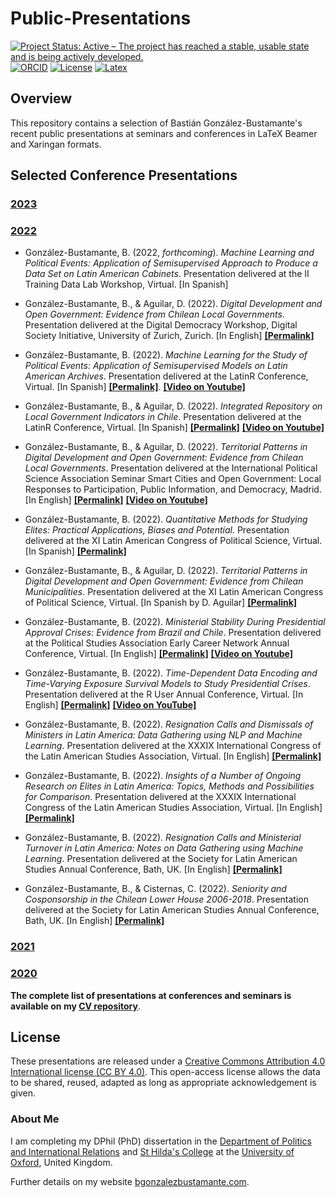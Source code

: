 # Public-Presentations

[![Project Status: Active – The project has reached a stable, usable state and is being actively developed.](https://www.repostatus.org/badges/latest/active.svg)](STATUS.md) [![ORCID](https://img.shields.io/badge/ORCID%20iD-0000--0003--1510--6820-brightgreen.svg)](http://orcid.org/0000-0003-1510-6820) [![License](https://img.shields.io/badge/license-CC%20BY%204.0-black)](LICENSE.md) [![Latex](https://img.shields.io/badge/made%20with-LaTeX-1f425f.svg)](https://www.latex-project.org/)

## Overview

This repository contains a selection of Bastián González-Bustamante's recent public presentations at seminars and conferences in LaTeX Beamer and Xaringan formats.

## Selected Conference Presentations

### [2023](2023.md)

### [2022](2022.md)

* González-Bustamante, B. (2022, *forthcoming*). *Machine Learning and Political Events: Application of Semisupervised Approach to Produce a Data Set on Latin American Cabinets*. Presentation delivered at the II Training Data Lab Workshop, Virtual. [In Spanish]

* González-Bustamante, B., & Aguilar, D. (2022). *Digital Development and Open Government: Evidence from Chilean Local Governments*. Presentation delivered at the Digital Democracy Workshop, Digital Society Initiative, University of Zurich, Zurich. [In English] **[[Permalink]](https://github.com/bgonzalezbustamante/Public-Presentations/blob/main/2022/Beamer-Zurich-eGov-2022.pdf)**

* González-Bustamante, B. (2022). *Machine Learning for the Study of Political Events: Application of Semisupervised Models on Latin American Archives*. Presentation delivered at the LatinR Conference, Virtual. [In Spanish] **[[Permalink]](https://github.com/bgonzalezbustamante/Public-Presentations/blob/main/2022/Beamer-LatinR-ML-2022.pdf)**. **[[Video on Youtube]](https://youtu.be/SNUWgkgqjuc)**

* González-Bustamante, B., & Aguilar, D. (2022). *Integrated Repository on Local Government Indicators in Chile*. Presentation delivered at the LatinR Conference, Virtual. [In Spanish] **[[Permalink]](https://github.com/bgonzalezbustamante/Public-Presentations/blob/main/2022/Beamer-LatinR-LocalGovs-2022.pdf)** **[[Video on Youtube]](https://youtu.be/AmUQnQbKabQ)**

* González-Bustamante, B., & Aguilar, D. (2022). *Territorial Patterns in Digital Development and Open Government: Evidence from Chilean Local Governments*. Presentation delivered at the International Political Science Association Seminar Smart Cities and Open Government: Local Responses to Participation, Public Information, and Democracy, Madrid. [In English] **[[Permalink]](https://github.com/bgonzalezbustamante/Public-Presentations/blob/main/2022/Beamer-IPSA-eGov-2022.pdf)** **[[Video on Youtube]](https://youtu.be/BL9qaoqbdWk)**

* González-Bustamante, B. (2022). *Quantitative Methods for Studying Elites: Practical Applications, Biases and Potential.* Presentation delivered at the XI Latin American Congress of Political Science, Virtual. [In Spanish] **[[Permalink]](https://github.com/bgonzalezbustamante/Public-Presentations/blob/main/2022/Beamer-ALACIP-QM-Elites-2022.pdf)**

* González-Bustamante, B., & Aguilar, D. (2022). *Territorial Patterns in Digital Development and Open Government: Evidence from Chilean Municipalities*. Presentation delivered at the XI Latin American Congress of Political Science, Virtual. [In Spanish by D. Aguilar] **[[Permalink]](https://github.com/bgonzalezbustamante/Public-Presentations/blob/main/2022/ALACIP_22_Desarrollo_digital_y_gobierno_abierto.pdf)**

* González-Bustamante, B. (2022). *Ministerial Stability During Presidential Approval Crises: Evidence from Brazil and Chile*. Presentation delivered at the Political Studies Association Early Career Network Annual Conference, Virtual. [In English] **[[Permalink]](https://github.com/bgonzalezbustamante/Public-Presentations/blob/main/2022/Beamer-PSA-ECN-Ministers-2022.pdf)** **[[Video on Youtube]](https://youtu.be/Bdksuh7rfdk)**

* González-Bustamante, B. (2022). *Time-Dependent Data Encoding and Time-Varying Exposure Survival Models to Study Presidential Crises*. Presentation delivered at the R User Annual Conference, Virtual. [In English] **[[Permalink]](https://bgonzalezbustamante.github.io/Public-Presentations/2022/bgonzalezbustamante_user_R_2022)** **[[Video on YouTube]](https://youtu.be/kGmh27fAquM)**

* González-Bustamante, B. (2022). *Resignation Calls and Dismissals of Ministers in Latin America: Data Gathering using NLP and Machine Learning*. Presentation delivered at the XXXIX International Congress of the Latin American Studies Association, Virtual. [In English] **[[Permalink]](https://github.com/bgonzalezbustamante/Public-Presentations/blob/main/2022/Beamer-LASA-RC-2022.pdf)**

* González-Bustamante, B. (2022). *Insights of a Number of Ongoing Research on Elites in Latin America: Topics, Methods and Possibilities for Comparison*. Presentation delivered at the XXXIX International Congress of the Latin American Studies Association, Virtual. [In English] **[[Permalink]](https://github.com/bgonzalezbustamante/Public-Presentations/blob/main/2022/Beamer-LASA-Round-Table-2022.pdf)**

* González-Bustamante, B. (2022). *Resignation Calls and Ministerial Turnover in Latin America: Notes on Data Gathering using Machine Learning*. Presentation delivered at the Society for Latin American Studies Annual Conference, Bath, UK. [In English] **[[Permalink]](https://github.com/bgonzalezbustamante/Public-Presentations/blob/main/2022/Beamer-SLAS-RC-2022.pdf)**

* González-Bustamante, B., & Cisternas, C. (2022). *Seniority and Cosponsorship in the Chilean Lower House 2006-2018*. Presentation delivered at the Society for Latin American Studies Annual Conference, Bath, UK. [In English] **[[Permalink]](https://github.com/bgonzalezbustamante/Public-Presentations/blob/main/2022/Beamer-SLAS-Seniority-2022.pdf)**

### [2021](2021.md)

### [2020](2020.md)

**The complete list of presentations at conferences and seminars is available on my [CV repository](https://bgonzalezbustamante.github.io/CV-XeLaTeX/)**.

## License

These presentations are released under a [Creative Commons Attribution 4.0 International license (CC BY 4.0)](LICENSE.md). This open-access license allows the data to be shared, reused, adapted as long as appropriate acknowledgement is given.

### About Me

I am completing my DPhil (PhD) dissertation in the [Department of Politics and International Relations](https://www.politics.ox.ac.uk/) and [St Hilda's College](https://www.sthildas.ox.ac.uk/) at the [University of Oxford](http://www.ox.ac.uk/), United Kingdom.

Further details on my website [bgonzalezbustamante.com](https://bgonzalezbustamante.com/).
